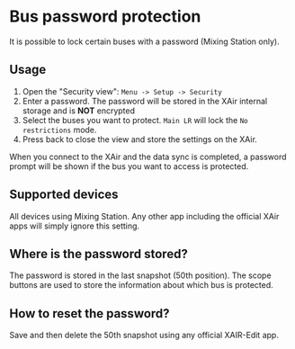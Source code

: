 # Bus password protection

It is possible to lock certain buses with a password (Mixing Station only).

## Usage

1. Open the "Security view": `Menu -> Setup -> Security`
2. Enter a password. The password will be stored in the XAir internal storage and is **NOT** encrypted
3. Select the buses you want to protect. `Main LR` will lock the `No restrictions` mode.
4. Press back to close the view and store the settings on the XAir.

When you connect to the XAir and the data sync is completed, a password prompt will be shown if the bus you want to
access is protected.

## Supported devices

All devices using Mixing Station. Any other app including the official XAir apps will simply ignore this setting.

## Where is the password stored?

The password is stored in the last snapshot (50th position). The scope buttons are used to store the information about
which bus is protected.

## How to reset the password?

Save and then delete the 50th snapshot using any official XAIR-Edit app.
